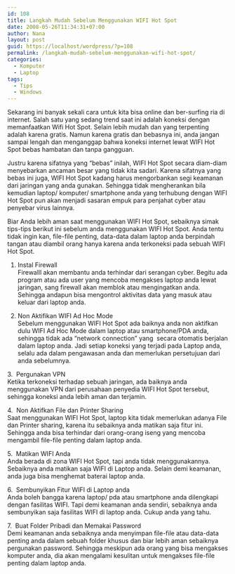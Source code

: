 ```yaml
---
id: 108
title: Langkah Mudah Sebelum Menggunakan WIFI Hot Spot
date: 2008-05-26T11:34:31+07:00
author: Nana
layout: post
guid: https://localhost/wordpress/?p=108
permalink: /langkah-mudah-sebelum-menggunakan-wifi-hot-spot/
categories:
  - Komputer
  - Laptop
tags:
  - Tips
  - Windows
---
```

Sekarang ini banyak sekali cara untuk kita bisa online dan ber-surfing ria di internet. Salah satu yang sedang trend saat ini adalah koneksi dengan memanfaatkan Wifi Hot Spot. Selain lebih mudah dan yang terpenting adalah karena gratis. Namun karena gratis dan bebasnya ini, anda jangan sampai lengah dan menganggap bahwa koneksi internet lewat WIFI Hot Spot bebas hambatan dan tanpa gangguan.

Justru karena sifatnya yang “bebas” inilah, WIFI Hot Spot secara diam-diam menyebarkan ancaman besar yang tidak kita sadari. Karena sifatnya yang bebas ini juga, WIFI Hot Spot kadang harus mengorbankan segi keamanan dari jaringan yang anda gunakan. Sehingga tidak mengherankan bila kemudian laptop/ komputer/ smartphone anda yang terhubung dengan WIFI Hot Spot pun akan menjadi sasaran empuk para penjahat cyber atau penyebar virus lainnya.

Biar Anda lebih aman saat menggunakan WIFI Hot Spot, sebaiknya simak tips-tips berikut ini sebelum anda menggunakan WIFI Hot Spot. Anda tentu tidak ingin kan, file-file penting, data-data dalam laptop anda berpindah tangan atau diambil orang hanya karena anda terkoneksi pada sebuah WIFI Hot Spot.

1. Instal Firewall  
Firewalll akan membantu anda terhindar dari serangan cyber. Begitu ada program atau ada user yang mencoba mengakses laptop anda lewat jaringan, sang firewall akan memblok atau mengingatkan anda. Sehingga andapun bisa mengontrol aktivitas data yang masuk atau keluar dari laptop anda.

2. Non Aktifikan WIFI Ad Hoc Mode  
Sebelum menggunakan WIFI Hot Spot ada baiknya anda non aktifkan dulu WIFI Ad Hoc Mode dalam laptop atau smartphone/PDA anda, sehingga tidak ada “network connection” yang  secara otomatis berjalan dalam laptop anda. Jadi setiap koneksi yang terjadi pada Laptop anda, selalu ada dalam pengawasan anda dan memerlukan persetujuan dari anda sebelumnya.

3.  Pergunakan VPN  
Ketika terkoneksi terhadap sebuah jaringan, ada baiknya anda menggunakan VPN dari perusahaan penyedia WIFI Hot Spot tersebut, sehingga koneksi anda lebih aman dan terjamin.

4.  Non Aktifkan File dan Printer Sharing  
Saat menggunakan WIFI Hot Spot, laptop kita tidak memerlukan adanya File dan Printer sharing, karena itu sebaiknya anda matikan saja fitur ini. Sehingga anda bisa terhindar dari orang-orang iseng yang mencoba mengambil file-file penting dalam laptop anda.

5.  Matikan WIFI Anda  
Anda berada di zona WIFI Hot Spot, tapi anda tidak menggunakannya. Sebaiknya anda matikan saja WIFI di Laptop anda. Selain demi keamanan, anda juga bisa menghemat baterai laptop anda.

6.  Sembunyikan Fitur WIFI di Laptop anda  
Anda boleh bangga karena laptop/ pda atau smartphone anda dilengkapi dengan fasilitas WIFI. Tapi demi keamanan anda sendiri, sebaiknya anda sembunyikan saja fasilitas WIFI di laptop anda. Cukup anda yang tahu.

7.  Buat Folder Pribadi dan Memakai Password  
Demi keamanan anda sebaiknya anda menyimpan file-file atau data-data penting anda dalam sebuah folder khusus dan biar lebih aman sebaiknya pergunakan password. Sehingga meskipun ada orang yang bisa mengakses komputer anda, dia akan mengalami kesulitan untuk mengakses file-file penting dalam laptop anda.